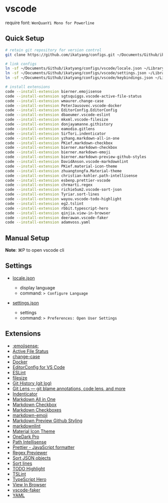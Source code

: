 # vscode

require font: `WenQuanYi Mono for Powerline`

## Quick Setup

```sh
# retain git repository for version control
git clone https://github.com/ikatyang/configs.git ~/Documents/Github/ikatyang/configs

# link configs
ln -sf ~/Documents/Github/ikatyang/configs/vscode/locale.json ~/Library/Application\ Support/Code/User
ln -sf ~/Documents/Github/ikatyang/configs/vscode/settings.json ~/Library/Application\ Support/Code/User
ln -sf ~/Documents/Github/ikatyang/configs/vscode/keybindings.json ~/Library/Application\ Support/Code/User

# install extensions
code --install-extension bierner.emojisense
code --install-extension sgtsquiggs.vscode-active-file-status
code --install-extension wmaurer.change-case
code --install-extension PeterJausovec.vscode-docker
code --install-extension EditorConfig.EditorConfig
code --install-extension dbaeumer.vscode-eslint
code --install-extension mkxml.vscode-filesize
code --install-extension donjayamanne.githistory
code --install-extension eamodio.gitlens
code --install-extension SirTori.indenticator
code --install-extension yzhang.markdown-all-in-one
code --install-extension PKief.markdown-checkbox
code --install-extension bierner.markdown-checkbox
code --install-extension bierner.markdown-emoji
code --install-extension bierner.markdown-preview-github-styles
code --install-extension DavidAnson.vscode-markdownlint
code --install-extension PKief.material-icon-theme
code --install-extension zhuangtongfa.Material-theme
code --install-extension christian-kohler.path-intellisense
code --install-extension esbenp.prettier-vscode
code --install-extension chrmarti.regex
code --install-extension richie5um2.vscode-sort-json
code --install-extension Tyriar.sort-lines
code --install-extension wayou.vscode-todo-highlight
code --install-extension eg2.tslint
code --install-extension rbbit.typescript-hero
code --install-extension qinjia.view-in-browser
code --install-extension deerawan.vscode-faker
code --install-extension adamvoss.yaml
```

## Manual Setup

**Note**: ⌘P to open vscode cli

## Settings

- [locale.json](./locale.json)
  - display language
  - command: `> Configure Language`

- [settings.json](./settings.json)
  - settings
  - command: `> Preferences: Open User Settings`

## Extensions

- [:emojisense:](https://marketplace.visualstudio.com/items?itemName=bierner.emojisense)
- [Active File Status](https://marketplace.visualstudio.com/items?itemName=sgtsquiggs.vscode-active-file-status)
- [change-case](https://marketplace.visualstudio.com/items?itemName=wmaurer.change-case)
- [Docker](https://marketplace.visualstudio.com/items?itemName=PeterJausovec.vscode-docker)
- [EditorConfig for VS Code](https://marketplace.visualstudio.com/items?itemName=EditorConfig.EditorConfig)
- [ESLint](https://marketplace.visualstudio.com/items?itemName=dbaeumer.vscode-eslint)
- [filesize](https://marketplace.visualstudio.com/items?itemName=mkxml.vscode-filesize)
- [Git History (git log)](https://marketplace.visualstudio.com/items?itemName=donjayamanne.githistory)
- [Git Lens — git blame annotations, code lens, and more](https://marketplace.visualstudio.com/items?itemName=eamodio.gitlens)
- [Indenticator](https://marketplace.visualstudio.com/items?itemName=SirTori.indenticator)
- [Markdown All in One](https://marketplace.visualstudio.com/items?itemName=yzhang.markdown-all-in-one)
- [Markdown Checkbox](https://marketplace.visualstudio.com/items?itemName=PKief.markdown-checkbox)
- [Markdown Checkboxes](https://marketplace.visualstudio.com/items?itemName=bierner.markdown-checkbox)
- [markdown-emoji](https://marketplace.visualstudio.com/items?itemName=bierner.markdown-emoji)
- [Markdown Preview Github Styling](https://marketplace.visualstudio.com/items?itemName=bierner.markdown-preview-github-styles)
- [markdownlint](https://marketplace.visualstudio.com/items?itemName=DavidAnson.vscode-markdownlint)
- [Material Icon Theme](https://marketplace.visualstudio.com/items?itemName=PKief.material-icon-theme)
- [OneDark Pro](https://marketplace.visualstudio.com/items?itemName=zhuangtongfa.Material-theme)
- [Path Intellisense](https://marketplace.visualstudio.com/items?itemName=christian-kohler.path-intellisense)
- [Prettier - JavaScript formatter](https://marketplace.visualstudio.com/items?itemName=esbenp.prettier-vscode)
- [Regex Previewer](https://marketplace.visualstudio.com/items?itemName=chrmarti.regex)
- [Sort JSON objects](https://marketplace.visualstudio.com/items?itemName=richie5um2.vscode-sort-json)
- [Sort lines](https://marketplace.visualstudio.com/items?itemName=Tyriar.sort-lines)
- [TODO Highlight](https://marketplace.visualstudio.com/items?itemName=wayou.vscode-todo-highlight)
- [TSLint](https://marketplace.visualstudio.com/items?itemName=eg2.tslint)
- [TypeScript Hero](https://marketplace.visualstudio.com/items?itemName=rbbit.typescript-hero)
- [View In Browser](https://marketplace.visualstudio.com/items?itemName=qinjia.view-in-browser)
- [vscode-faker](https://marketplace.visualstudio.com/items?itemName=deerawan.vscode-faker)
- [YAML](https://marketplace.visualstudio.com/items?itemName=adamvoss.yaml)
